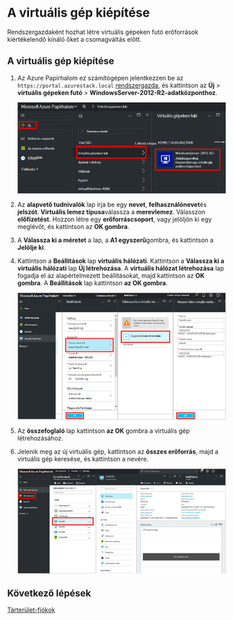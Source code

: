 <properties
    pageTitle="Azure egymást fedő (bérlő esetében) egy virtuális kiépítése |} Microsoft Azure"
    description="A bérlői, mint megtudhatja, hogy miként hozhatók létre egy virtuális Azure egymást fedő."
    services="azure-stack"
    documentationCenter=""
    authors="ErikjeMS"
    manager="byronr"
    editor=""/>

<tags
    ms.service="azure-stack"
    ms.workload="na"
    ms.tgt_pltfrm="na"
    ms.devlang="na"
    ms.topic="get-started-article"
    ms.date="10/12/2016"
    ms.author="erikje"/>

# <a name="provision-a-virtual-machine"></a>A virtuális gép kiépítése

Rendszergazdaként hozhat létre virtuális gépeken futó erőforrások kiértékelendő kínáló őket a csomagváltás előtt.

## <a name="provision-a-virtual-machine"></a>A virtuális gép kiépítése

1.  Az Azure Papírhalom ez számítógépen jelentkezzen be az `https://portal.azurestack.local` [rendszergazda](azure-stack-connect-azure-stack.md#log-in-as-a-service-administrator), és kattintson az **Új** > **virtuális gépeken futó** > **WindowsServer-2012-R2-adatközponthoz**.  

    ![](media/azure-stack-provision-vm/image01.png)

2.  Az **alapvető tudnivalók** lap írja be egy **nevet**, **felhasználónevet**és **jelszót**. **Virtuális lemez típusa**válassza a **merevlemez**. Válasszon **előfizetést**. Hozzon létre egy **erőforráscsoport**, vagy jelöljön ki egy meglévőt, és kattintson az **OK gombra**.  

3.  A **Válassza ki a méretet** a lap, a **A1 egyszerű**gombra, és kattintson a **Jelölje ki**.  

4.  Kattintson a **Beállítások** lap **virtuális hálózati**. Kattintson a **Válassza ki a virtuális hálózati** lap **Új létrehozása**. A **virtuális hálózat létrehozása** lap fogadja el az alapértelmezett beállításokat, majd kattintson az **OK gombra**. A **Beállítások** lap kattintson **az OK gombra**.

    ![](media/azure-stack-provision-vm/image04.png)

5.  Az **összefoglaló** lap kattintson **az OK** gombra a virtuális gép létrehozásához.  

6. Jelenik meg az új virtuális gép, kattintson az **összes erőforrás**, majd a virtuális gép keresése, és kattintson a nevére.

    ![](media/azure-stack-provision-vm/image06.png)

## <a name="next-steps"></a>Következő lépések

[Tárterület-fiókok](azure-stack-provision-storage-account.md)
